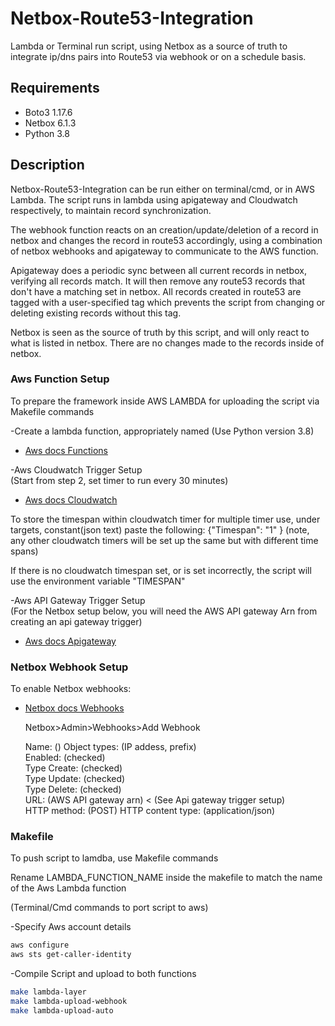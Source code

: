 # Netbox-Route53-Integration

Lambda or Terminal run script, using Netbox as a source of truth to integrate ip/dns pairs into Route53 via webhook or on a schedule basis.

## Requirements  
* Boto3 1.17.6
* Netbox 6.1.3
* Python 3.8

## Description

Netbox-Route53-Integration can be run either on terminal/cmd, or in AWS Lambda.
The script runs in lambda using apigateway and Cloudwatch respectively, to
maintain record synchronization.

The webhook function reacts on an creation/update/deletion of a record in netbox
and changes the record in route53 accordingly, using a combination of netbox
webhooks and apigateway to communicate to the AWS function.

Apigateway does a periodic sync between all current records in netbox,
verifying all records match. It will then remove any route53 records that don't
have a matching set in netbox. All records created in route53 are tagged with a
user-specified tag which prevents the script from changing or deleting existing
records without this tag.

Netbox is seen as the source of truth by this script, and will only react to what
is listed in netbox. There are no changes made to the records inside of netbox.


### Aws Function Setup   
To prepare the framework inside AWS LAMBDA for uploading the script via Makefile commands

-Create a lambda function, appropriately named
(Use Python version 3.8)  
* [Aws docs Functions](https://docs.aws.amazon.com/lambda/latest/dg/getting-started-create-function.html)


-Aws Cloudwatch Trigger Setup  
(Start from step 2, set timer to run every 30 minutes)
* [Aws docs Cloudwatch](https://docs.aws.amazon.com/AmazonCloudWatch/latest/events/RunLambdaSchedule.html)

To store the timespan within cloudwatch timer for multiple timer use, under targets, constant(json text) paste
the following:  {"Timespan": "1" }   (note, any other cloudwatch timers will be set up the same but with different time spans)

If there is no cloudwatch timespan set, or is set incorrectly, the script will use the environment variable "TIMESPAN"

-Aws API Gateway Trigger Setup  
(For the Netbox setup below, you will need the AWS API gateway Arn from creating an api gateway trigger)
* [Aws docs Apigateway](https://docs.aws.amazon.com/apigateway/latest/developerguide/getting-started.html)


### Netbox Webhook Setup
To enable Netbox webhooks:
* [Netbox docs Webhooks](https://netbox.readthedocs.io/en/stable/additional-features/webhooks/)


  Netbox>Admin>Webhooks>Add Webhook

  Name: ()
  Object types: (IP addess, prefix)  
  Enabled: (checked)  
  Type Create: (checked)  
  Type Update: (checked)  
  Type Delete: (checked)  
  URL: (AWS API gateway arn) < (See Api gateway trigger setup)  
  HTTP method: (POST)
  HTTP content type: (application/json)


### Makefile
To push script to lamdba, use Makefile commands

Rename LAMBDA_FUNCTION_NAME inside the makefile to match the name of the  Aws Lambda function

(Terminal/Cmd commands to port script to aws)

-Specify Aws account details
```bash
aws configure    
aws sts get-caller-identity
```

-Compile Script and upload to both functions

```bash
make lambda-layer
make lambda-upload-webhook
make lambda-upload-auto
```    
